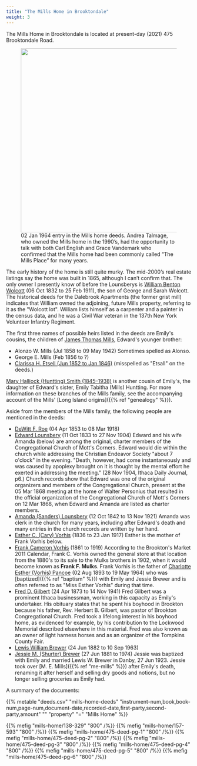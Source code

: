 ```yaml
---
title: "The Mills Home in Brooktondale"
weight: 3
---
```


The Mills Home in Brooktondale is located at present-day (2021) 475 Brooktondale Road.

<!--more-->

<figure class="image" width="500px">
    <img src="/people/mills-edward-hallock-1819-family/section-resources/data_files/mills-home/hero.jpg" width="500" />
    <figcaption style="max-width: 500px">02 Jan 1964 entry in the Mills home deeds. Andrea Talmage, who owned the Mills home in the 1990’s, had the opportunity to talk with both Carl English and Grace Vandemark who confirmed that the Mills home had been commonly called “The Mills Place” for many years.</figcaption>
</figure>

The early history of the home is still quite murky. The mid-2000’s real estate listings say the home was built in 1865, although I can’t confirm that. The only owner I presently know of before the Lounsberys is [William Benton Wolcott](https://www.findagrave.com/memorial/100303590/william-benton-wolcott) (06 Oct 1832 to 25 Feb 1911), the son of George and Sarah Wolcott. The historical deeds for the Dalebrook Apartments (the former grist mill) indicates that William owned the adjoining, future Mills property, referring to it as the "Wolcott lot". William lists himself as a carpenter and a painter in the census data, and he was a Civil War veteran in the 137th New York Volunteer Infantry Regiment.

The first three names of possible heirs listed in the deeds are Emily's cousins, the children of [James Thomas Mills](https://www.findagrave.com/memorial/74905990/james-thomas-mills), Edward's younger brother:
  - Alonzo W. Mills (Jul 1858 to 09 May 1942) Sometimes spelled as Alonso.
  - George E. Mills (Feb 1856 to ?)
  - [Clarissa H. Etsell (Jun 1852 to Jan 1846)](https://www.findagrave.com/memorial/74907705/clarissa-h.-etsell) (misspelled as "Etsall" on the deeds.)

[Mary Halliock (Huntting) Smith (1845–1938)](https://www.findagrave.com/memorial/24792330/mary-halliock-smith) is another cousin of Emily's, the daughter of Edward's sister, Emily Tabitha (Mills) Huntting. For more information on these branches of the Mills family, see the accompanying account of the Mills' [Long Island origins]({{% ref "genealogy" %}}). 

Aside from the members of the Mills family, the following people are mentioned in the deeds:

- [DeWitt F. Roe](https://www.findagrave.com/memorial/51355047/dewitt-f-roe) (04 Apr 1853 to 08 Mar 1918)
- [Edward Lounsbery](https://www.findagrave.com/memorial/89338793/edward-lounsbery) (11 Oct 1833 to 27 Nov 1904) Edward and his wife Amanda (below) are among the original, charter members of the Congregational Church of Mott's Corners. Edward would die within the church while addressing the Christian Endeavor Society "about 7 o'clock" in the evening. "Death, however, had come instantaneously and was caused by apoplexy brought on it is thought by the mental effort he exerted in addressing the meeting." (28 Nov 1904, Ithaca Daily Journal, p6.) Church records show that Edward was one of the original organizers and members of the Congregational Church, present at the 05 Mar 1868 meeting at the home of Walter Personius that resulted in the official organization of the Congregational Church of Mott's Corners on 12 Mar 1868, when Edward and Amanda are listed as charter members.  
- [Amanda (Sanders) Lounsbery](https://www.findagrave.com/memorial/89338794/amanda-lounsbery) (12 Oct 1842 to 13 Nov 1921) Amanda was clerk in the church for many years, including after Edward's death and many entries in the church records are written by her hand.
- [Esther C. (Cary) Vorhis](https://www.findagrave.com/memorial/148400355/esther-vorhis) (1836 to 23 Jan 1917) Esther is the mother of Frank Vorhis below.
- [Frank Cameron Vorhis](https://www.findagrave.com/memorial/100452322/frank-cameron-vorhis) (1861 to 1919) According to the Brookton's Market 2011 Calendar, Frank C. Vorhis owned the general store at that location from the 1880's to its sale to the Mulks brothers in 1902, when it would become known as <strong>Frank F. Mulks</strong>. Frank Vorhis is the father of [Charlotte Esther (Vorhis) Pancoe](https://www.findagrave.com/memorial/162242537/charlotte-esther-pancoe) (02 Aug 1893 to 19 May 1964) who was [baptized]({{% ref "baptism" %}}) with Emily and Jessie Brewer and is often referred to as "Miss Esther Vorhis" during that time.
- [Fred D. Gilbert](https://www.findagrave.com/memorial/183607645/fred-d-gilbert) (24 Apr 1873 to 14 Nov 1941) Fred Gilbert was a prominent Ithaca businessman, working in this capacity as Emily's undertaker. His obituary states that he spent his boyhood in Brookton because his father, Rev. Herbert B. Gilbert, was pastor of Brookton Congregational Church. Fred took a lifelong interest in his boyhood home, as evidenced for example, by his contribution to the Lockwood Memorial described elsewhere in this material. Fred was also known as an owner of light harness horses and as an organizer of the Tompkins County Fair.   
- [Lewis William Brewer](https://www.findagrave.com/memorial/99536898/lewis-william-brewer) (24 Jun 1882 to 10 Sep 1963)
- [Jessie M. (Shurter) Brewer](https://www.findagrave.com/memorial/99536961/jessie-m-brewer) (27 Jun 1881 to 1974) Jessie was baptized with Emily and married Lewis W. Brewer in Danby, 27 Jun 1923. Jessie took over [M. E. Mills]({{% ref "me-mills" %}}) after Emily's death, renaming it after herself and selling dry goods and notions, but no longer selling groceries as Emily had. 


A summary of the documents:

{{% metable "deeds.csv" "mills-home-deeds" "instrument-num,book,book-num,page-num,document-date,recorded-date,first-party,second-party,amount" "" "property" "=" "Mills Home" %}}

{{% mefig "mills-home/138-329" "800" /%}}
{{% mefig "mills-home/157-593" "800" /%}}
{{% mefig "mills-home/475-deed-pg-1" "800" /%}}
{{% mefig "mills-home/475-deed-pg-2" "800" /%}}
{{% mefig "mills-home/475-deed-pg-3" "800" /%}}
{{% mefig "mills-home/475-deed-pg-4" "800" /%}}
{{% mefig "mills-home/475-deed-pg-5" "800" /%}}
{{% mefig "mills-home/475-deed-pg-6" "800" /%}}


